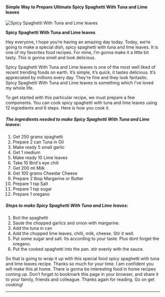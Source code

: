             

#### Simple Way to Prepare Ultimate Spicy Spaghetti With Tuna and Lime leaves

![Spicy Spaghetti With Tuna and Lime leaves](https://img-global.cpcdn.com/recipes/6347862292037632/751x532cq70/spicy-spaghetti-with-tuna-and-lime-leaves-recipe-main-photo.jpg)

**Spicy Spaghetti With Tuna and Lime leaves**

Hey everyone, I hope you’re having an amazing day today. Today, we’re going to make a special dish, spicy spaghetti with tuna and lime leaves. It is one of my favorites food recipes. For mine, I’m gonna make it a little bit tasty. This is gonna smell and look delicious.

Spicy Spaghetti With Tuna and Lime leaves is one of the most well liked of recent trending foods on earth. It’s simple, it’s quick, it tastes delicious. It’s appreciated by millions every day. They’re fine and they look fantastic. Spicy Spaghetti With Tuna and Lime leaves is something which I’ve loved my whole life.

To get started with this particular recipe, we must prepare a few components. You can cook spicy spaghetti with tuna and lime leaves using 12 ingredients and 6 steps. Here is how you cook it.

##### The ingredients needed to make Spicy Spaghetti With Tuna and Lime leaves:

1.  Get 250 grams spaghetti
2.  Prepare 2 can Tuna in Oil
3.  Make ready 5 small garlic
4.  Get 1 medium
5.  Make ready 10 Lime leaves
6.  Take 10 Bird's eye chili
7.  Get 200 ml Milk
8.  Get 100 grams Cheedar Cheese
9.  Prepare 2 tbsp Margarine or Butter
10.  Prepare 1 tsp Salt
11.  Prepare 1 tsp sugar
12.  Prepare 1 oregano

##### Steps to make Spicy Spaghetti With Tuna and Lime leaves:

1.  Boil the spaghetti
2.  Saute the chopped garlics and onion with margarine.
3.  Add the tuna in can
4.  Add the chopped lime leaves, chilli, milk, cheese. Stir it well.
5.  Put some sugar and salt. Its according to your taste. Plus dont forget the oregano.
6.  Put the cooked spaghetti into the pan. stir evenly with the sauce.

So that is going to wrap it up with this special food spicy spaghetti with tuna and lime leaves recipe. Thanks so much for your time. I am confident you will make this at home. There is gonna be interesting food in home recipes coming up. Don’t forget to bookmark this page in your browser, and share it to your family, friends and colleague. Thanks again for reading. Go on get cooking!

* * *